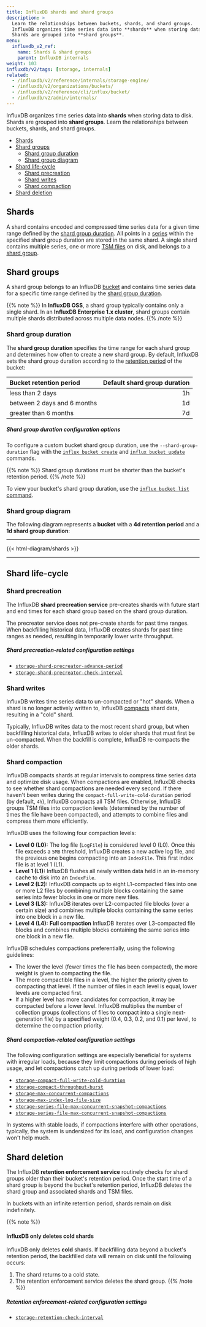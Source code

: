 ```yaml
---
title: InfluxDB shards and shard groups
description: >
  Learn the relationships between buckets, shards, and shard groups.
  InfluxDB organizes time series data into **shards** when storing data to disk.
  Shards are grouped into **shard groups**.
menu:
  influxdb_v2_ref:
    name: Shards & shard groups
    parent: InfluxDB internals
weight: 103
influxdb/v2/tags: [storage, internals]
related:
  - /influxdb/v2/reference/internals/storage-engine/
  - /influxdb/v2/organizations/buckets/
  - /influxdb/v2/reference/cli/influx/bucket/
  - /influxdb/v2/admin/internals/
---
```


InfluxDB organizes time series data into **shards** when storing data to disk.
Shards are grouped into **shard groups**.
Learn the relationships between buckets, shards, and shard groups.

- [Shards](#shards)
- [Shard groups](#shard-groups)
  - [Shard group duration](#shard-group-duration)
  - [Shard group diagram](#shard-group-diagram)
- [Shard life-cycle](#shard-life-cycle)
  - [Shard precreation](#shard-precreation)
  - [Shard writes](#shard-writes)
  - [Shard compaction](#shard-compaction)
- [Shard deletion](#shard-deletion)

## Shards
A shard contains encoded and compressed time series data for a given time range
defined by the [shard group duration](#shard-group-duration).
All points in a [series](#series) within the specified shard group duration are stored in the same shard.
A single shard contains multiple series, one or more [TSM files](#tsm-time-structured-merge-tree) on disk,
and belongs to a [shard group](#shard-groups).

## Shard groups
A shard group belongs to an InfluxDB [bucket](/influxdb/v2/reference/glossary/#bucket) and contains time series data for a specific time range defined by
the [shard group duration](#shard-group-duration).

{{% note %}}
In **InfluxDB OSS**, a shard group typically contains only a single shard.
In an **InfluxDB Enterprise 1.x cluster**, shard groups contain multiple shards
distributed across multiple data nodes.
{{% /note %}}

### Shard group duration
The **shard group duration** specifies the time range for each shard group and determines how often to create a new shard group.
By default, InfluxDB sets the shard group duration according to
the [retention period](/influxdb/v2/reference/glossary/#retention-period)
of the bucket:

| Bucket retention period     | Default shard group duration |
|:-----------------------     | ----------------------------:|
| less than 2 days            | 1h                           |
| between 2 days and 6 months | 1d                           |
| greater than 6 months       | 7d                           |

##### Shard group duration configuration options
To configure a custom bucket shard group duration, use the `--shard-group-duration`
flag with the [`influx bucket create`](/influxdb/v2/reference/cli/influx/bucket/create/#create-a-custom-shard-group-duration)
and [`influx bucket update`](/influxdb/v2/reference/cli/influx/bucket/update//#update-the-shard-group-duration-of-a-bucket) commands.

{{% note %}}
Shard group durations must be shorter than the bucket's retention period.
{{% /note %}}

To view your bucket's shard group duration, use the
[`influx bucket list` command](/influxdb/v2/reference/cli/influx/bucket/list/).

### Shard group diagram
The following diagram represents a **bucket** with a **4d retention period**
and a **1d shard group duration**:

---

{{< html-diagram/shards >}}

---

## Shard life-cycle

### Shard precreation
The InfluxDB **shard precreation service** pre-creates shards with future start
and end times for each shard group based on the shard group duration.

The precreator service does not pre-create shards for past time ranges.
When backfilling historical data, InfluxDB creates shards for past time ranges as needed,
resulting in temporarily lower write throughput.

##### Shard precreation-related configuration settings
- [`storage-shard-precreator-advance-period`](/influxdb/v2/reference/config-options/#storage-shard-precreator-advance-period)
- [`storage-shard-precreator-check-interval`](/influxdb/v2/reference/config-options/#storage-shard-precreator-check-interval)

### Shard writes
InfluxDB writes time series data to un-compacted or "hot" shards.
When a shard is no longer actively written to, InfluxDB [compacts](#shard-compaction) shard data, resulting in a "cold" shard.

Typically, InfluxDB writes data to the most recent shard group, but when backfilling
historical data, InfluxDB writes to older shards that must first be un-compacted.
When the backfill is complete, InfluxDB re-compacts the older shards.

### Shard compaction

InfluxDB compacts shards at regular intervals to compress time series data and optimize disk usage. When compactions are enabled, InfluxDB checks to see whether shard compactions are needed every second. If there haven't been writes during the `compact-full-write-cold-duration` period (by default, `4h`), InfluxDB compacts all TSM files. Otherwise, InfluxDB groups TSM files into compaction levels (determined by the number of times the file have been compacted), and attempts to combine files and compress them more efficiently.

InfluxDB uses the following four compaction levels:

- **Level 0 (L0):** The log file (`LogFile`) is considered level 0 (L0). Once this file exceeds a `5MB` threshold, InfluxDB creates a new active log file, and the previous one begins compacting into an `IndexFile`. This first index file is at level 1 (L1).
- **Level 1 (L1):** InfluxDB flushes all newly written data held in an in-memory cache to disk into an `IndexFile`.
- **Level 2 (L2):** InfluxDB compacts up to eight L1-compacted files into one or more L2 files by
     combining multiple blocks containing the same series into fewer blocks in one or more new files.
- **Level 3 (L3):** InfluxDB iterates over L2-compacted file blocks (over a certain size)
  and combines multiple blocks containing the same series into one block in a new file.
- **Level 4 (L4):** **Full compaction** InfluxDB iterates over L3-compacted file blocks
  and combines multiple blocks containing the same series into one block in a new file.

InfluxDB schedules compactions preferentially, using the following guidelines:

- The lower the level (fewer times the file has been compacted), the more weight is given to compacting the file.
- The more compactible files in a level, the higher the priority given to compacting that level. If the number of files in each level is equal, lower levels are compacted first.
- If a higher level has more candidates for compaction, it may be compacted before a lower level. InfluxDB multiplies the number of collection groups (collections of files to compact into a single next-generation file) by a specified weight (0.4, 0.3, 0.2, and 0.1) per level, to determine the compaction priority.

##### Shard compaction-related configuration settings

The following configuration settings are especially beneficial for systems with irregular loads, because they limit compactions during periods of high usage, and let compactions catch up during periods of lower load:

- [`storage-compact-full-write-cold-duration`](/influxdb/v2/reference/config-options/#storage-compact-full-write-cold-duration)
- [`storage-compact-throughput-burst`](/influxdb/v2/reference/config-options/#storage-compact-throughput-burst)
- [`storage-max-concurrent-compactions`](/influxdb/v2/reference/config-options/#storage-max-concurrent-compactions)
- [`storage-max-index-log-file-size`](/influxdb/v2/reference/config-options/#storage-max-index-log-file-size)
- [`storage-series-file-max-concurrent-snapshot-compactions`](/influxdb/v2/reference/config-options/#storage-series-file-max-concurrent-snapshot-compactions)
- [`storage-series-file-max-concurrent-snapshot-compactions`](/influxdb/v2/reference/config-options/#storage-series-file-max-concurrent-snapshot-compactions)

In systems with stable loads, if compactions interfere with other operations, typically, the system is undersized for its load, and configuration changes won't help much.

## Shard deletion
The InfluxDB **retention enforcement service** routinely checks for shard groups
older than their bucket's retention period.
Once the start time of a shard group is beyond the bucket's retention period,
InfluxDB deletes the shard group and associated shards and TSM files.

In buckets with an infinite retention period, shards remain on disk indefinitely.

{{% note %}}
#### InfluxDB only deletes cold shards
InfluxDB only deletes **cold** shards.
If backfilling data beyond a bucket's retention period, the backfilled data will
remain on disk until the following occurs:

1. The shard returns to a cold state.
2. The retention enforcement service deletes the shard group.
{{% /note %}}

##### Retention enforcement-related configuration settings
- [`storage-retention-check-interval`](/influxdb/v2/reference/config-options/#storage-retention-check-interval)
